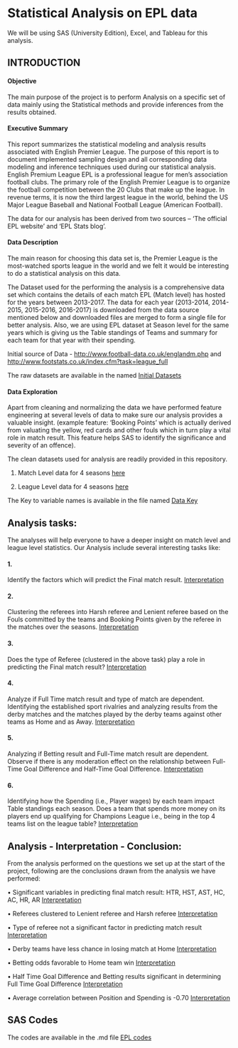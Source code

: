# Statistical Analysis on EPL data
  We will be using SAS (University Edition), Excel, and Tableau for this analysis. 

## INTRODUCTION

#### Objective

The main purpose of the project is to perform Analysis on a specific set of data mainly using the Statistical methods and provide inferences from the results obtained. 

#### Executive Summary

This report summarizes the statistical modeling and analysis results associated with English Premier League. The purpose of this report is to document implemented sampling design and all corresponding data modeling and inference techniques used during our statistical analysis.
English Premium League EPL is a professional league for men’s association football clubs. The primary role of the English Premier League is to organize the football competition between the 20 Clubs that make up the league. In revenue terms, it is now the third largest league in the world, behind the US Major League Baseball and National Football League (American Football). 

The data for our analysis has been derived from two sources  – ‘The official EPL website’ and ‘EPL Stats blog’.

#### Data Description

The main reason for choosing this data set is, the Premier League is the most-watched sports league in the world and we felt it would be interesting to do a statistical analysis on this data. 

The Dataset used for the performing the analysis is a comprehensive data set which contains the details of each match EPL (Match level) has hosted for the years between 2013-2017. The data for each year (2013-2014, 2014-2015, 2015-2016, 2016-2017) is downloaded from the data source mentioned below and downloaded files are merged to form a single file for better analysis. Also, we are using EPL dataset at Season level for the same years which is giving us the Table standings of Teams and summary for each team for that year with their spending. 

Initial source of Data - http://www.football-data.co.uk/englandm.php and http://www.footstats.co.uk/index.cfm?task=league_full

The raw datasets are available in the named [Initial Datasets](https://github.com/aparnaadiraju92/Statistical-Analysis-EPL-data/tree/master/Initial%20Datasets)

#### Data Exploration
Apart from cleaning and normalizing the data we have performed feature engineering at several levels of data to make sure our analysis provides a valuable insight. (example feature: ‘Booking Points’ which is actually derived from valuating the  yellow, red cards and other fouls which in turn play a vital role in match result. This feature helps SAS to identify the significance and severity of an offence).

The clean datasets used for analysis are readily provided in this repository.
1. Match Level data for 4 seasons [here](https://github.com/aparnaadiraju92/Statistical-Analysis-EPL-data/blob/master/ProjectMatchleveldata_R.xlsx)
   
2. League Level data for 4 seasons [here](https://github.com/aparnaadiraju92/Statistical-Analysis-EPL-data/blob/master/ProjectLeagueleveldata.xlsx)

The Key to variable names is available in the file named [Data Key](https://github.com/aparnaadiraju92/Statistical-Analysis-EPL-data/blob/master/Data%20Key)

## Analysis tasks:

The analyses will help everyone to have a deeper insight on match level and league level statistics. Our Analysis include several interesting tasks like: 
                                 
#### 1. ####	
Identify the factors which will predict the Final match result. [Interpretation](https://github.com/aparnaadiraju92/Statistical-Analysis-EPL-data/blob/master/Task%201%20Interpretation.md)

#### 2. ####
Clustering the referees into Harsh referee and Lenient referee based on the Fouls committed by the teams and Booking Points given by the referee in the matches over the seasons. [Interpretation](https://github.com/aparnaadiraju92/Statistical-Analysis-EPL-data/blob/master/Task%202%20Interpretation.md)

#### 3. ####
Does the type of Referee (clustered in the above task) play a role in predicting the Final match result? [Interpretation](https://github.com/aparnaadiraju92/Statistical-Analysis-EPL-data/blob/master/Task%203%20Interpretation.md)

#### 4. ####
Analyze if Full Time match result and type of match are dependent. Identifying the established sport rivalries and analyzing results from the derby matches and the matches played by the derby teams against other teams as Home and as Away.  [Interpretation](https://github.com/aparnaadiraju92/Statistical-Analysis-EPL-data/blob/master/Task%204%20Interpretation.md)

#### 5. ####
Analyzing if Betting result and Full-Time match result are dependent. Observe if there is any moderation effect on the relationship between Full-Time Goal Difference and Half-Time Goal Difference. [Interpretation](https://github.com/aparnaadiraju92/Statistical-Analysis-EPL-data/blob/master/Task%205%20Interpretation.md)

#### 6. ####
Identifying how the Spending (i.e., Player wages) by each team impact Table standings each season. Does a team that spends more money on its players end up qualifying for Champions League i.e., being in the top 4 teams list on the league table? [Interpretation](https://github.com/aparnaadiraju92/Statistical-Analysis-EPL-data/blob/master/Task%206%20Interpretation.md)


## Analysis - Interpretation - Conclusion:

From the analysis performed on the questions we set up at the start of the project, following are the conclusions drawn from the analysis we have performed:

•	Significant variables in predicting final match result: HTR, HST, AST, HC, AC, HR, AR [Interpretation](https://github.com/aparnaadiraju92/Statistical-Analysis-EPL-data/blob/master/Task%201%20Interpretation.md)                                     

•	Referees clustered to Lenient referee and Harsh referee [Interpretation](https://github.com/aparnaadiraju92/Statistical-Analysis-EPL-data/blob/master/Task%202%20Interpretation.md)

•	Type of referee not a significant factor in predicting match result [Interpretation](https://github.com/aparnaadiraju92/Statistical-Analysis-EPL-data/blob/master/Task%203%20Interpretation.md)

•	Derby teams have less chance in losing match at Home [Interpretation](https://github.com/aparnaadiraju92/Statistical-Analysis-EPL-data/blob/master/Task%204%20Interpretation.md)

•	Betting odds favorable to Home team win [Interpretation](https://github.com/aparnaadiraju92/Statistical-Analysis-EPL-data/blob/master/Task%205%20Interpretation.md)

•	Half Time Goal Difference and Betting results significant in determining Full Time Goal Difference [Interpretation](https://github.com/aparnaadiraju92/Statistical-Analysis-EPL-data/blob/master/Task%205%20Interpretation.md)

•	Average correlation between Position and Spending is -0.70 [Interpretation](https://github.com/aparnaadiraju92/Statistical-Analysis-EPL-data/blob/master/Task%206%20Interpretation.md)


## SAS Codes ##
The codes are available in the .md file [EPL codes](https://github.com/aparnaadiraju92/Statistical-Analysis-EPL-data/blob/master/EPL%20codes.sas7bdat)


